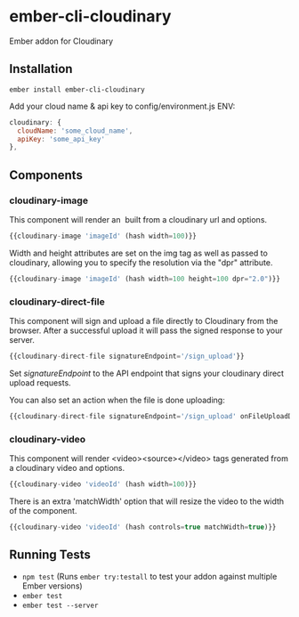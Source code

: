 # ember-cli-cloudinary #

Ember addon for Cloudinary

## Installation ##

```ember install ember-cli-cloudinary```

Add your cloud name & api key to config/environment.js ENV:

```javascript
cloudinary: {
  cloudName: 'some_cloud_name',
  apiKey: 'some_api_key'
},
```

## Components ##

### cloudinary-image ###

This component will render an <img> built from a cloudinary url and options.

```javascript
{{cloudinary-image 'imageId' (hash width=100)}}
```

Width and height attributes are set on the img tag as well as passed to cloudinary, allowing you to specify the resolution via the "dpr" attribute.

```javascript
{{cloudinary-image 'imageId' (hash width=100 height=100 dpr="2.0")}}
```

### cloudinary-direct-file ###

This component will sign and upload a file directly to Cloudinary from the browser. After a successful upload it will pass the signed response to your server.

```javascript
{{cloudinary-direct-file signatureEndpoint='/sign_upload'}}
```

Set *signatureEndpoint* to the API endpoint that signs your cloudinary direct upload requests.

You can also set an action when the file is done uploading:

```javascript
{{cloudinary-direct-file signatureEndpoint='/sign_upload' onFileUploadDone=(action 'showThumbnail')}}
```


### cloudinary-video ###

This component will render &lt;video&gt;&lt;source&gt;&lt;/video&gt; tags generated from a cloudinary video and options.

```javascript
{{cloudinary-video 'videoId' (hash width=100)}}
```

There is an extra 'matchWidth' option that will resize the video to the width of the component.

```javascript
{{cloudinary-video 'videoId' (hash controls=true matchWidth=true)}}
```


## Running Tests ##

* `npm test` (Runs `ember try:testall` to test your addon against multiple Ember versions)
* `ember test`
* `ember test --server`
